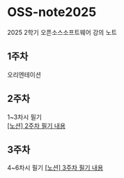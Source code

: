 # OSS-note2025
2025 2학기 오픈소스소프트웨어 강의 노트

## 1주차
오리엔테이션

## 2주차
1~3차시 필기  
<a href="https://www.notion.so/2-26972c82600e8050a9c5e0503e8dfb42?source=copy_link"> [노션] 2주차 필기 내용 </a>

## 3주차
4~6차시 필기
<a href="https://www.notion.so/3-27772c82600e80ad8226d5bbf4c5545e?source=copy_link"> [노션] 3주차 필기 내용 </a>
